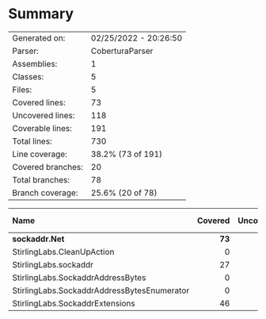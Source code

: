 ﻿# Summary
|||
|:---|:---|
| Generated on: | 02/25/2022 - 20:26:50 |
| Parser: | CoberturaParser |
| Assemblies: | 1 |
| Classes: | 5 |
| Files: | 5 |
| Covered lines: | 73 |
| Uncovered lines: | 118 |
| Coverable lines: | 191 |
| Total lines: | 730 |
| Line coverage: | 38.2% (73 of 191) |
| Covered branches: | 20 |
| Total branches: | 78 |
| Branch coverage: | 25.6% (20 of 78) |

|**Name**|**Covered**|**Uncovered**|**Coverable**|**Total**|**Line coverage**|**Covered**|**Total**|**Branch coverage**|
|:---|---:|---:|---:|---:|---:|---:|---:|---:|
|**sockaddr.Net**|**73**|**118**|**191**|**730**|**38.2%**|**20**|**78**|**25.6%**|
|StirlingLabs.CleanUpAction|0|3|3|14|0%|0|0||
|StirlingLabs.sockaddr|27|19|46|306|58.6%|5|10|50%|
|StirlingLabs.SockaddrAddressBytes|0|29|29|110|0%|0|10|0%|
|StirlingLabs.SockaddrAddressBytesEnumerator|0|16|16|45|0%|0|2|0%|
|StirlingLabs.SockaddrExtensions|46|51|97|255|47.4%|15|56|26.7%|
